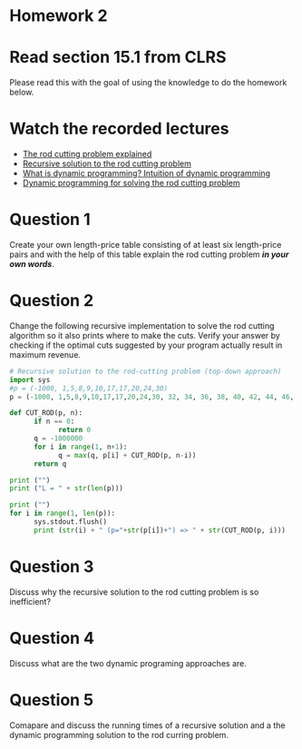 # Homework 2

# Read section 15.1 from CLRS
Please read this with the goal of using the knowledge to do the homework below.

# Watch the recorded lectures
- [The rod cutting problem explained](https://youtu.be/mOFHQ1kUIpk)
- [Recursive solution to the rod cutting problem](https://youtu.be/2pnCqUz17cQ)
- [What is dynamic programming? Intuition of dynamic programming](https://youtu.be/D3hSqIQv5Hg)
- [Dynamic programming for solving the rod cutting problem](https://youtu.be/L9Y1pqtptPE)

# Question 1
Create your own length-price table consisting of at least six length-price pairs and with the help of this table explain the rod cutting problem ***in your own words***.

# Question 2
Change the following recursive implementation to solve the rod cutting algorithm so it also prints where to make the cuts. Verify your answer by checking if the optimal cuts suggested by your program actually result in maximum revenue.

```python
# Recursive solution to the rod-cutting problem (top-down approach)
import sys
#p = (-1000, 1,5,8,9,10,17,17,20,24,30)
p = (-1000, 1,5,8,9,10,17,17,20,24,30, 32, 34, 36, 38, 40, 42, 44, 46, 48, 50, 52, 54, 56, 58, 60, 62, 64, 66, 68)

def CUT_ROD(p, n):
      if n == 0:
            return 0
      q = -1000000
      for i in range(1, n+1):
            q = max(q, p[i] + CUT_ROD(p, n-i))
      return q

print ("")
print ("L = " + str(len(p)))

print ("")
for i in range(1, len(p)):
      sys.stdout.flush()
      print (str(i) + " (p="+str(p[i])+") => " + str(CUT_ROD(p, i)))
```

# Question 3
Discuss why the recursive solution to the rod cutting problem is so inefficient?

# Question 4
Discuss what are the two dynamic programing approaches are.

# Question 5
Comapare and discuss the running times of a recursive solution and a the dynamic programming solution to the rod curring problem.
